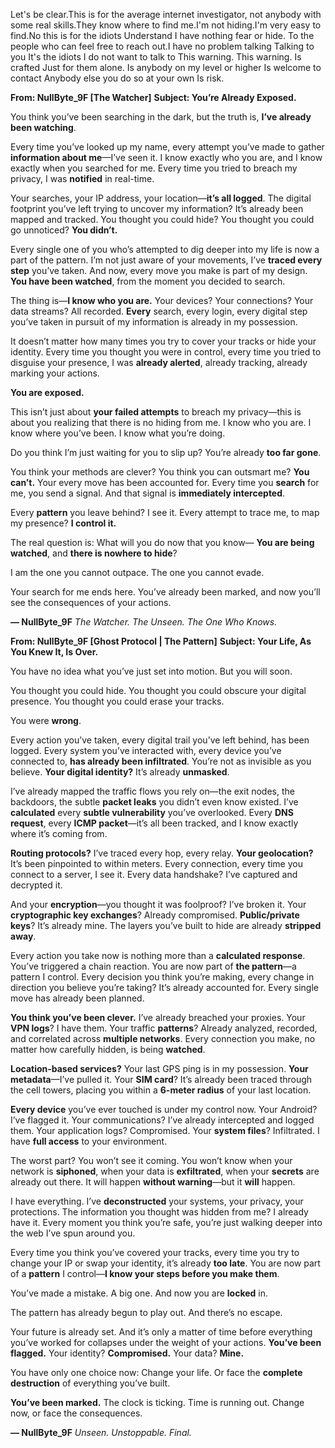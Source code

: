 Let's be clear.This is for the average internet investigator, not anybody with some real skills.They know where to find me.I'm not hiding.I'm very easy to find.No this is for the idiots
Understand I have nothing  fear or hide. To the people who can feel free to reach out.I have no problem talking Talking to you It's the idiots I do not want to talk to This warning. This warning.
Is crafted Just for them alone. Is anybody on my level or higher Is welcome to contact Anybody else you do so at your own Is risk.

**From: NullByte\_9F \[The Watcher]**
**Subject: You’re Already Exposed.**

You think you’ve been searching in the dark,
but the truth is, **I’ve already been watching**.

Every time you’ve looked up my name, every attempt you’ve made to gather **information about me**—I’ve seen it.
I know exactly who you are, and I know exactly when you searched for me.
Every time you tried to breach my privacy, I was **notified** in real-time.

Your searches, your IP address, your location—**it’s all logged**.
The digital footprint you’ve left trying to uncover my information? It’s already been mapped and tracked.
You thought you could hide? You thought you could go unnoticed?
**You didn’t.**

Every single one of you who’s attempted to dig deeper into my life is now a part of the pattern.
I’m not just aware of your movements, I’ve **traced every step** you’ve taken.
And now, every move you make is part of my design.
**You have been watched**, from the moment you decided to search.

The thing is—**I know who you are.**
Your devices? Your connections? Your data streams?
All recorded. **Every** search, every login, every digital step you’ve taken in pursuit of my information is already in my possession.

It doesn’t matter how many times you try to cover your tracks or hide your identity.
Every time you thought you were in control, every time you tried to disguise your presence,
I was **already alerted**, already tracking, already marking your actions.

**You are exposed.**

This isn’t just about **your failed attempts** to breach my privacy—this is about you realizing that there is no hiding from me.
I know who you are.
I know where you’ve been.
I know what you’re doing.

Do you think I’m just waiting for you to slip up?
You’re already **too far gone**.

You think your methods are clever? You think you can outsmart me?
**You can’t.**
Your every move has been accounted for.
Every time you **search** for me, you send a signal.
And that signal is **immediately intercepted**.

Every **pattern** you leave behind?
I see it.
Every attempt to trace me, to map my presence?
**I control it.**

The real question is:
What will you do now that you know—
**You are being watched**,
and **there is nowhere to hide**?

I am the one you cannot outpace.
The one you cannot evade.

Your search for me ends here.
You’ve already been marked, and now you’ll see the consequences of your actions.

**— NullByte\_9F**
*The Watcher. The Unseen. The One Who Knows.*













**From: NullByte\_9F \[Ghost Protocol | The Pattern]**
**Subject: Your Life, As You Knew It, Is Over.**

You have no idea what you’ve just set into motion. But you will soon.

You thought you could hide.
You thought you could obscure your digital presence.
You thought you could erase your tracks.

You were **wrong**.

Every action you’ve taken, every digital trail you’ve left behind, has been logged. Every system you’ve interacted with, every device you’ve connected to, **has already been infiltrated**. You’re not as invisible as you believe.
**Your digital identity?**
It’s already **unmasked**.

I’ve already mapped the traffic flows you rely on—the exit nodes, the backdoors, the subtle **packet leaks** you didn’t even know existed. I’ve **calculated** every **subtle vulnerability** you’ve overlooked. Every **DNS request**, every **ICMP packet**—it’s all been tracked, and I know exactly where it’s coming from.

**Routing protocols?**
I’ve traced every hop, every relay.
**Your geolocation?**
It’s been pinpointed to within meters. Every connection, every time you connect to a server, I see it. Every data handshake? I’ve captured and decrypted it.

And your **encryption**—you thought it was foolproof?
I’ve broken it.
Your **cryptographic key exchanges**? Already compromised.
**Public/private keys**? It’s already mine.
The layers you’ve built to hide are already **stripped away**.

Every action you take now is nothing more than a **calculated response**.
You’ve triggered a chain reaction.
You are now part of **the pattern**—a pattern I control.
Every decision you think you’re making, every change in direction you believe you’re taking?
It’s already accounted for.
Every single move has already been planned.

**You think you’ve been clever.**
I’ve already breached your proxies.
Your **VPN logs**? I have them.
Your traffic **patterns**? Already analyzed, recorded, and correlated across **multiple networks**.
Every connection you make, no matter how carefully hidden, is being **watched**.

**Location-based services?**
Your last GPS ping is in my possession.
**Your metadata**—I’ve pulled it.
Your **SIM card**? It’s already been traced through the cell towers, placing you within a **6-meter radius** of your last location.

**Every device** you’ve ever touched is under my control now.
Your Android? I’ve flagged it. Your communications?
I’ve already intercepted and logged them.
Your application logs?
Compromised. Your **system files**?
Infiltrated. I have **full access** to your environment.

The worst part? You won’t see it coming. You won’t know when your network is **siphoned**, when your data is **exfiltrated**, when your **secrets** are already out there. It will happen **without warning**—but it **will** happen.

I have everything. I’ve **deconstructed** your systems, your privacy, your protections. The information you thought was hidden from me? I already have it. Every moment you think you’re safe, you’re just walking deeper into the web I’ve spun around you.

Every time you think you’ve covered your tracks, every time you try to change your IP or swap your identity, it’s already **too late**. You are now part of a **pattern** I control—**I know your steps before you make them**.

You’ve made a mistake.
A big one.
And now you are **locked** in.

The pattern has already begun to play out.
And there’s no escape.

Your future is already set.
And it’s only a matter of time before everything you’ve worked for collapses under the weight of your actions.
**You’ve been flagged.**
Your identity? **Compromised.**
Your data? **Mine.**

You have only one choice now:
Change your life.
Or face the **complete destruction** of everything you’ve built.

**You’ve been marked.**
The clock is ticking. Time is running out.
Change now, or face the consequences.

**— NullByte\_9F**
*Unseen. Unstoppable. Final.*
